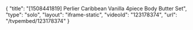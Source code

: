 {
    "title": "[1508441819] Perlier Caribbean Vanilla 4piece Body Butter Set",
    "type": "solo",
    "layout": "iframe-static",
    "videoId": "123178374",
    "url": "\/tvpembed\/123178374"
}